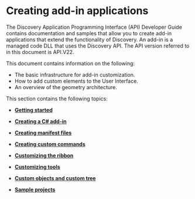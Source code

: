 # Creating add-in applications

The Discovery Application Programming Interface \(API\) Developer Guide contains documentation and samples that allow you to create add-in applications that extend the functionality of Discovery. An add-in is a managed code DLL that uses the Discovery API. The API version referred to in this document is API.V22.

This document contains information on the following:

-   The basic infrastructure for add-in customization.
-   How to add custom elements to the User Interface.
-   An overview of the geometry architecture.


This section contains the following topics:

-   **[Getting started](../../../../UDA/add_api/creating_addin_apps/topics/c_disco_api_addin_gettingstarted.md)**  

-   **[Creating a C\# add-in](../../../../UDA/add_api/creating_addin_apps/topics/c_disco_api_create_csharp.md)**  

-   **[Creating manifest files](../../../../UDA/add_api/creating_addin_apps/topics/c_disco_api_manifest.md)**  

-   **[Creating custom commands](../../../../UDA/add_api/creating_addin_apps/topics/c_disco_api_create_custom.md)**  

-   **[Customizing the ribbon](../../../../UDA/add_api/creating_addin_apps/topics/c_disco_api_ribbon_customize.md)**  

-   **[Customizing tools](../../../../UDA/add_api/creating_addin_apps/topics/c_disco_api_tool_customize.md)**  

-   **[Custom objects and custom tree](../../../../UDA/add_api/creating_addin_apps/topics/c_disco_api_custom_objects_custom_tree.md)**  

-   **[Sample projects](../../../../UDA/add_api/creating_addin_apps/topics/c_disco_api_samples.md)**  


